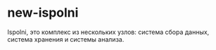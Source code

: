 # new-ispolni
Ispolni, это комплекс из нескольких узлов: система сбора данных, система хранения и системы анализа.
